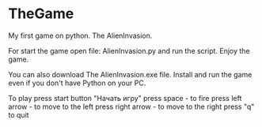 # TheGame
My first game on python. The AlienInvasion.

For start the game open file: AlienInvasion.py and run the script. Enjoy the game.

You can also download The AlienInvasion.exe file.
Install and run the game even if you don't have Python on your PC.


To play press start button "Начать игру"
press space - to fire
press left arrow - to move to the left
press right arrow - to move to the right
press "q" to quit
